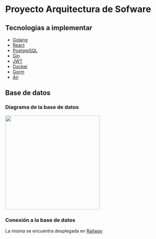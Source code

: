 # Proyecto Arquitectura de Sofware 

## Tecnologias a implementar

 - [Golang](https://go.dev/)
 - [React](https://es.react.dev/)
 - [PostgreSQL](https://www.mysql.com/)
 - [Gin](https://gin-gonic.com/)
 - [JWT](https://jwt.io/)
 - [Docker](https://www.docker.com/)
 - [Gorm](https://gorm.io/index.html)
 - [Air](https://github.com/cosmtrek/air)


## Base de datos
### Diagrama de la base de datos
<img
src="https://github.com/Guidotss/ucc-soft-arch-golang/assets/26932994/cfdbadd7-05b3-4b98-89e2-130d3b47680a" alt=""
height=300px widht=700px
/>

### Conexión a la base de datos
La misma se encuentra desplegada en [Railway](https://railway.app/)


